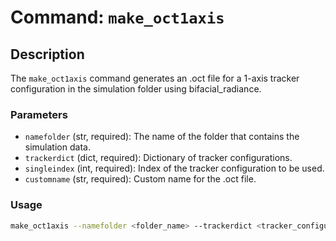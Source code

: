 # Command: `make_oct1axis`

## Description

The `make_oct1axis` command generates an .oct file for a 1-axis tracker configuration in the simulation folder using bifacial_radiance.

### Parameters

- `namefolder` (str, required): The name of the folder that contains the simulation data.
- `trackerdict` (dict, required): Dictionary of tracker configurations.
- `singleindex` (int, required): Index of the tracker configuration to be used.
- `customname` (str, required): Custom name for the .oct file.

### Usage

```bash
make_oct1axis --namefolder <folder_name> --trackerdict <tracker_configuration_dict> --singleindex <index> --customname <oct_file_name>
```